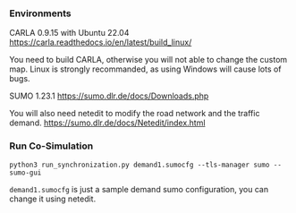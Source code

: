 ### Environments
CARLA 0.9.15 with Ubuntu 22.04 
https://carla.readthedocs.io/en/latest/build_linux/

You need to build CARLA, otherwise you will not able to change the custom map. Linux is strongly recommanded, as using Windows will cause lots of bugs.

SUMO 1.23.1 
https://sumo.dlr.de/docs/Downloads.php

You will also need netedit to modify the road network and the traffic demand. https://sumo.dlr.de/docs/Netedit/index.html


### Run Co-Simulation
```
python3 run_synchronization.py demand1.sumocfg --tls-manager sumo --sumo-gui
```

`demand1.sumocfg` is just a sample demand sumo configuration, you can change it using netedit.

